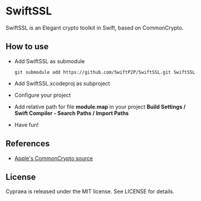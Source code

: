 # SwiftSSL

SwiftSSL is an Elegant crypto toolkit in Swift, based on CommonCrypto.

## How to use

- Add SwiftSSL as submodule

	```shell
	git submodule add https://github.com/SwiftP2P/SwiftSSL.git SwiftSSL
	```

- Add SwiftSSL.xcodeproj as subproject

- Configure your project
- Add relative path for file **module.map** in your project **Build Settings / Swift Compiler - Search Paths / Import Paths**

- Have fun!

## References

- [Apple's CommonCrypto source](http://www.opensource.apple.com/source/CommonCrypto/)

## License

Cypraea is released under the MIT license. See LICENSE for details.